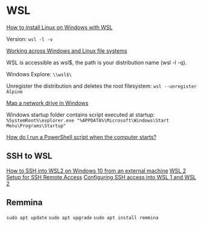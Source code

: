 # WSL

[How to install Linux on Windows with WSL](https://learn.microsoft.com/en-us/windows/wsl/install)

Version: `wsl -l -v`

[Working across Windows and Linux file systems](https://learn.microsoft.com/en-us/windows/wsl/filesystems)



WSL is accessible as wsl$, the path is your distribution name (wsl -l -q).

Windows Explore: `\\wsl$\`


Unregister the distribution and deletes the root filesystem: `wsl --unregister Alpine`



[Map a network drive in Windows](https://support.microsoft.com/en-us/windows/map-a-network-drive-in-windows-29ce55d1-34e3-a7e2-4801-131475f9557d)

Windows startup folder contains script executed at startup:
`%SystemRoot%\explorer.exe "%APPDATA%\Microsoft\Windows\Start Menu\Programs\Startup"`

[How do I run a PowerShell script when the computer starts?](https://stackoverflow.com/questions/20575257/how-do-i-run-a-powershell-script-when-the-computer-starts)

## SSH to WSL

[How to SSH into WSL2 on Windows 10 from an external machine](https://www.hanselman.com/blog/how-to-ssh-into-wsl2-on-windows-10-from-an-external-machine)
[WSL 2 Setup for SSH Remote Access](https://medium.com/@wuzhenquan/windows-and-wsl-2-setup-for-ssh-remote-access-013955b2f421)
[Configuring SSH access into WSL 1 and WSL 2](https://jmmv.dev/2022/02/wsl-ssh-access.html)

## Remmina

`sudo apt update`
`sudo apt upgrade`
`sudo apt install remmina`
